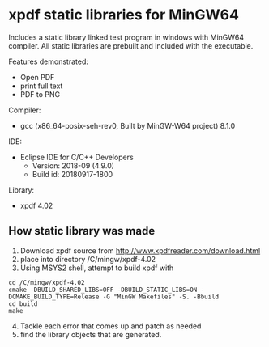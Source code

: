 # xpdf static libraries for MinGW64
Includes a static library linked test program in windows with MinGW64 compiler. All static libraries are prebuilt and included with the executable. 

Features demonstrated:
* Open PDF
* print full text
* PDF to PNG

Compiler: 
- gcc (x86_64-posix-seh-rev0, Built by MinGW-W64 project) 8.1.0

IDE: 
* Eclipse IDE for C/C++ Developers
	* Version: 2018-09 (4.9.0)
	* Build id: 20180917-1800

Library: 
* xpdf 4.02

## How static library was made
1. Download xpdf source from http://www.xpdfreader.com/download.html
2. place into directory /C/mingw/xpdf-4.02
3. Using MSYS2 shell, attempt to build xpdf with 

```shell
cd /C/mingw/xpdf-4.02
cmake -DBUILD_SHARED_LIBS=OFF -DBUILD_STATIC_LIBS=ON -DCMAKE_BUILD_TYPE=Release -G "MinGW Makefiles" -S. -Bbuild
cd build
make
```
4. Tackle each error that comes up and patch as needed
5. find the library objects that are generated.


